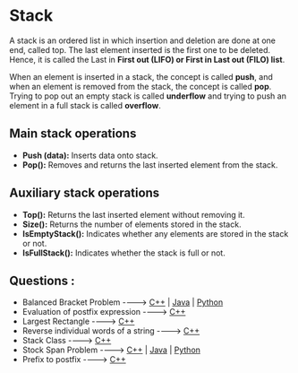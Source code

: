 # Stack

A stack is an ordered list in which insertion and deletion are done at one end, called
top. The last element inserted is the first one to be deleted. Hence, it is called the Last in **First out
(LIFO) or First in Last out (FILO) list**.

When an element is
inserted in a stack, the concept is called **push**, and when an element is removed from the stack, the
concept is called **pop**. Trying to pop out an empty stack is called **underflow** and trying to push an
element in a full stack is called **overflow**.

## Main stack operations

- **Push (data):** Inserts data onto stack.
- **Pop():** Removes and returns the last inserted element from the stack.

## Auxiliary stack operations

- **Top():** Returns the last inserted element without removing it.
- **Size():** Returns the number of elements stored in the stack.
- **IsEmptyStack():** Indicates whether any elements are stored in the stack or not.
- **IsFullStack():** Indicates whether the stack is full or not.

## Questions :

-   Balanced Bracket Problem ----> [C++](/Code/C++/balanced_bracket.cpp) | [Java](/Code/Java/Balanced_Bracket_Problem.java) | [Python](/Code/Python/Balanced_brackets.py)
-   Evaluation of postfix expression ----> [C++](/Code/C++/Postfixexpression.cpp)
-   Largest Rectangle ----> [C++](/Code/C++/Largest_Rectangle.cpp)
-   Reverse individual words of a string ----> [C++](/Code/C++/reverse_words_of_string.cpp)
-   Stack Class ----> [C++](/Code/C++/stack_class.cpp)
-   Stock Span Problem ----> [C++](/Code/C++/Stock_Span_Problem.cpp) | [Java](/Code/Java/Stock_Span_Problem.Java) | [Python](/Code/Python/StockSpan.py)
-   Prefix to postfix ----> [C++](/Code/C++/Prefix_to_postfix.cpp)
